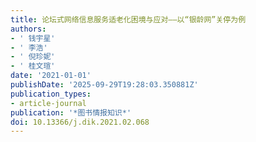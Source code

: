 ```yaml
---
title: 论坛式网络信息服务适老化困境与应对——以“银龄网”关停为例
authors:
- ' 钱宇星'
- ' 李浩'
- ' 倪珍妮'
- ' 桂文瑄'
date: '2021-01-01'
publishDate: '2025-09-29T19:28:03.350881Z'
publication_types:
- article-journal
publication: '*图书情报知识*'
doi: 10.13366/j.dik.2021.02.068
---
```

